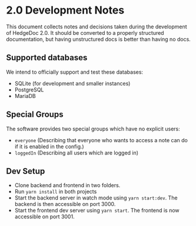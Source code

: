 # 2.0 Development Notes
This document collects notes and decisions taken during the development of HedgeDoc 2.0.
It should be converted to a properly structured documentation, but having unstructured docs
is better than having no docs.

## Supported databases
We intend to officially support and test these databases:
- SQLite (for development and smaller instances)
- PostgreSQL
- MariaDB

## Special Groups
The software provides two special groups which have no explicit users:
- `everyone` (Describing that everyone who wants to access a note can do if it is enabled in the config.)
- `loggedIn` (Describing all users which are logged in)

## Dev Setup
- Clone backend and frontend in two folders.
- Run `yarn install` in both projects
- Start the backend server in watch mode using `yarn start:dev`. The backend is then accessible on port 3000.
- Start the frontend dev server using `yarn start`. The frontend is now accessible on port 3001. 
